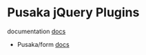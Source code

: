 # Pusaka jQuery Plugins

documentation [docs](https://tomrichard.github.io/pusaka-jquery/)

- Pusaka/form [docs](https://tomrichard.github.io/pusaka-jquery/form)